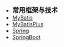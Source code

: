 - <font style="font-weight:bold;font-size:17px;">常用框架与技术</font>
- [MyBatis](编程开发/Java后端/常用框架与技术/MyBatis/)
- [MyBatisPlus](编程开发/Java后端/常用框架与技术/MyBatisPlus/)
- [Spring](编程开发/Java后端/常用框架与技术/Spring/)
- [SpringBoot](编程开发/Java后端/常用框架与技术/SpringBoot/)